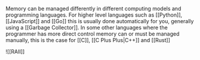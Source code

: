 Memory can be managed differently in different computing models and programming languages. For higher level languages such as [[Python]], [[JavaScript]] and [[Go]] this is usually done automatically for you, generally using a [[Garbage Collector]]. In some other languages where the programmer has more direct control memory can or must be managed manually, this is the case for [[C]], [[C Plus Plus|C++]] and [[Rust]]

![[RAII]]
